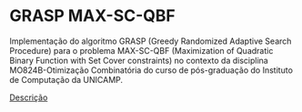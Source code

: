 # GRASP MAX-SC-QBF

Implementação do algoritmo GRASP (Greedy Randomized Adaptive Search Procedure) para o problema MAX-SC-QBF (Maximization of Quadratic Binary Function with Set Cover constraints) no contexto da disciplina MO824B-Otimização Combinatória do curso de pós-graduação do Instituto de Computação da UNICAMP.

[Descrição](src/grasp_maxsc_qbf/README.md)